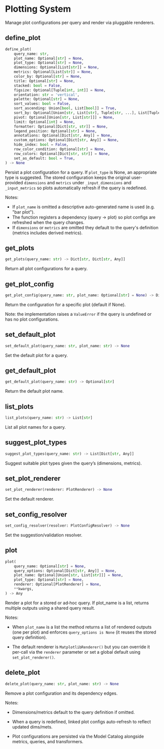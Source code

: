 # Plotting System

Manage plot configurations per query and render via pluggable renderers.

## define_plot

```python
define_plot(
    query_name: str,
    plot_name: Optional[str] = None,
    plot_type: Optional[str] = None,
    dimensions: Optional[List[str]] = None,
    metrics: Optional[List[str]] = None,
    color_by: Optional[str] = None,
    title: Optional[str] = None,
    stacked: bool = False,
    figsize: Optional[Tuple[int, int]] = None,
    orientation: str = 'vertical',
    palette: Optional[str] = None,
    sort_values: bool = False,
    sort_ascending: Union[bool, List[bool]] = True,
    sort_by: Optional[Union[str, List[str], Tuple[str, ...], List[Tuple[str, ...]]]] = None,
    pivot: Optional[Union[str, List[str]]] = None,
    limit: Optional[int] = None,
    formatter: Optional[Dict[str, str]] = None,
    legend_position: Optional[str] = None,
    annotations: Optional[Dict[str, Any]] = None,
    custom_options: Optional[Dict[str, Any]] = None,
    hide_index: bool = False,
    row_color_condition: Optional[str] = None,
    row_colors: Optional[Dict[str, str]] = None,
    set_as_default: bool = True,
) -> None
```

Persist a plot configuration for a query. If `plot_type` is None, an appropriate type is suggested. The stored configuration keeps the original user-provided `dimensions` and `metrics` under `_input_dimensions` and `_input_metrics` so plots automatically refresh if the query is redefined.

Notes:
- If `plot_name` is omitted a descriptive auto-generated name is used (e.g. "bar plot").
- The function registers a dependency (query -> plot) so plot configs are refreshed when the query changes.
- If `dimensions` or `metrics` are omitted they default to the query's definition (metrics includes derived metrics).

## get_plots

```python
get_plots(query_name: str) -> Dict[str, Dict[str, Any]]
```

Return all plot configurations for a query.

## get_plot_config

```python
get_plot_config(query_name: str, plot_name: Optional[str] = None) -> Dict[str, Any]
```

Return the configuration for a specific plot (default if None).

Note: the implementation raises a `ValueError` if the query is undefined or has no plot configurations.

## set_default_plot

```python
set_default_plot(query_name: str, plot_name: str) -> None
```

Set the default plot for a query.

## get_default_plot

```python
get_default_plot(query_name: str) -> Optional[str]
```

Return the default plot name.

## list_plots

```python
list_plots(query_name: str) -> List[str]
```

List all plot names for a query.

## suggest_plot_types

```python
suggest_plot_types(query_name: str) -> List[Dict[str, Any]]
```

Suggest suitable plot types given the query’s (dimensions, metrics).

## set_plot_renderer

```python
set_plot_renderer(renderer: PlotRenderer) -> None
```

Set the default renderer.

## set_config_resolver

```python
set_config_resolver(resolver: PlotConfigResolver) -> None
```

Set the suggestion/validation resolver.

## plot

```python
plot(
    query_name: Optional[str] = None,
    query_options: Optional[Dict[str, Any]] = None,
    plot_name: Optional[Union[str, List[str]]] = None,
    plot_type: Optional[str] = None,
    renderer: Optional[PlotRenderer] = None,
    **kwargs,
) -> Any
```

Render a plot for a stored or ad‑hoc query. If plot_name is a list, returns multiple outputs using a shared query result.

Notes:

- When `plot_name` is a list the method returns a list of rendered outputs (one per plot) and enforces `query_options is None` (it reuses the stored query definition).

- The default renderer is `MatplotlibRenderer()` but you can override it per-call via the `renderer` parameter or set a global default using `set_plot_renderer()`.

## delete_plot

```python
delete_plot(query_name: str, plot_name: str) -> None
```

Remove a plot configuration and its dependency edges.

Notes:

- Dimensions/metrics default to the query definition if omitted.

- When a query is redefined, linked plot configs auto-refresh to reflect updated dims/mets.

- Plot configurations are persisted via the Model Catalog alongside metrics, queries, and transformers.

